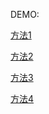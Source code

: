 DEMO:

[方法1](http://htmlpreview.github.io/?https://github.com/ZZITE/Learning-Tasks/blob/master/%E5%AE%9A%E5%AE%BD%E8%87%AA%E9%80%82%E5%BA%94%E5%B8%83%E5%B1%80/%E6%96%B9%E6%B3%951/index.html)

[方法2](http://htmlpreview.github.io/?https://github.com/ZZITE/Learning-Tasks/blob/master/%E5%AE%9A%E5%AE%BD%E8%87%AA%E9%80%82%E5%BA%94%E5%B8%83%E5%B1%80/%E6%96%B9%E6%B3%952/index.html)

[方法3](http://htmlpreview.github.io/?https://github.com/ZZITE/Learning-Tasks/blob/master/%E5%AE%9A%E5%AE%BD%E8%87%AA%E9%80%82%E5%BA%94%E5%B8%83%E5%B1%80/%E6%96%B9%E6%B3%953/index.html)

[方法4](http://htmlpreview.github.io/?https://github.com/ZZITE/Learning-Tasks/blob/master/%E5%AE%9A%E5%AE%BD%E8%87%AA%E9%80%82%E5%BA%94%E5%B8%83%E5%B1%80/%E6%96%B9%E6%B3%954/index.html)

